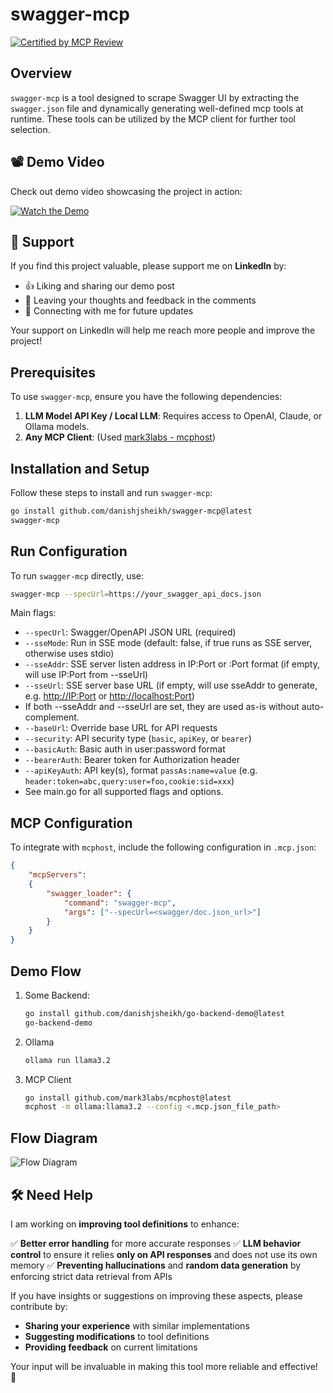 
# swagger-mcp

[![Certified by MCP Review ](https://img.shields.io/badge/Certified_by-MCP_Review-brightgreen?style=flat-square)](https://mcpreview.com/mcp-servers/danishjsheikh/swagger-mcp)

## Overview

`swagger-mcp` is a tool designed to scrape Swagger UI by extracting the `swagger.json` file and dynamically generating well-defined mcp tools at runtime. These tools can be utilized by the MCP client for further tool selection.

## 📽️ Demo Video

Check out demo video showcasing the project in action:

[![Watch the Demo](https://img.shields.io/badge/LinkedIn-Demo-blue?style=for-the-badge&logo=linkedin)](https://www.linkedin.com/posts/danish-j-sheikh_mcp-modelcontextprotocol-llm-activity-7300786040389218304-qfNk?utm_source=share&utm_medium=member_ios&rcm=ACoAAEGFv8IB3uEbMighmc1gppVW4RcC1OUoSC4)

## 🙌 Support

If you find this project valuable, please support me on **LinkedIn** by:

- 👍 Liking and sharing our demo post
- 💬 Leaving your thoughts and feedback in the comments
- 🔗 Connecting with me for future updates

Your support on LinkedIn will help me reach more people and improve the project!

## Prerequisites

To use `swagger-mcp`, ensure you have the following dependencies:

1. **LLM Model API Key / Local LLM**: Requires access to OpenAI, Claude, or Ollama models.
2. **Any MCP Client**: (Used [mark3labs - mcphost](https://github.com/mark3labs/mcphost))

## Installation and Setup

Follow these steps to install and run `swagger-mcp`:

```sh
go install github.com/danishjsheikh/swagger-mcp@latest
swagger-mcp
```

## Run Configuration

To run `swagger-mcp` directly, use:

```sh
swagger-mcp --specUrl=https://your_swagger_api_docs.json
```

Main flags:

- `--specUrl`: Swagger/OpenAPI JSON URL (required)
- `--sseMode`: Run in SSE mode (default: false, if true runs as SSE server, otherwise uses stdio)
- `--sseAddr`: SSE server listen address in IP:Port or :Port format (if empty, will use IP:Port from --sseUrl)
- `--sseUrl`: SSE server base URL (if empty, will use sseAddr to generate, e.g. <http://IP:Port> or <http://localhost:Port>)
- If both --sseAddr and --sseUrl are set, they are used as-is without auto-complement.
- `--baseUrl`: Override base URL for API requests
- `--security`: API security type (`basic`, `apiKey`, or `bearer`)
- `--basicAuth`: Basic auth in user:password format
- `--bearerAuth`: Bearer token for Authorization header
- `--apiKeyAuth`: API key(s), format `passAs:name=value` (e.g. `header:token=abc,query:user=foo,cookie:sid=xxx`)
- See main.go for all supported flags and options.


## MCP Configuration

To integrate with `mcphost`, include the following configuration in `.mcp.json`:

```json
{
    "mcpServers":
    {
        "swagger_loader": {
            "command": "swagger-mcp",
            "args": ["--specUrl=<swagger/doc.json_url>"]
        }
    }
}
```


## Demo Flow

1. Some Backend:

    ```sh
    go install github.com/danishjsheikh/go-backend-demo@latest
    go-backend-demo
    ```

2. Ollama

    ```sh
    ollama run llama3.2
    ```

3. MCP Client

    ```sh
    go install github.com/mark3labs/mcphost@latest
    mcphost -m ollama:llama3.2 --config <.mcp.json_file_path>
    ```


## Flow Diagram

![Flow Diagram](https://raw.githubusercontent.com/danishjsheikh/swagger-mcp/refs/heads/main/swagger_mcp_flow_diagram.png)


## 🛠️ Need Help

I am working on **improving tool definitions** to enhance:

✅ **Better error handling** for more accurate responses
✅ **LLM behavior control** to ensure it relies **only on API responses** and does not use its own memory
✅ **Preventing hallucinations** and **random data generation** by enforcing strict data retrieval from APIs

If you have insights or suggestions on improving these aspects, please contribute by:

- **Sharing your experience** with similar implementations
- **Suggesting modifications** to tool definitions
- **Providing feedback** on current limitations

Your input will be invaluable in making this tool more reliable and effective! 🚀
